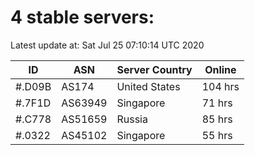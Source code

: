 # 4 stable servers:

Latest update at: Sat Jul 25 07:10:14 UTC 2020

| ID | ASN | Server Country | Online |
| -- | --- | -------------- | ------ |
| #.D09B | AS174 | United States | 104 hrs |
| #.7F1D | AS63949 | Singapore | 71 hrs |
| #.C778 | AS51659 | Russia | 85 hrs |
| #.0322 | AS45102 | Singapore | 55 hrs |

